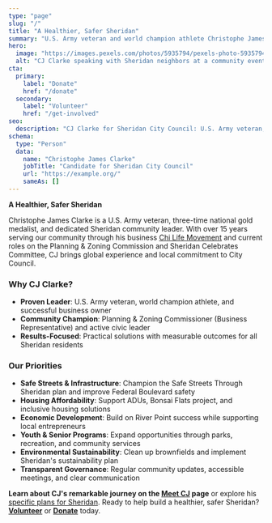 ```yaml
---
type: "page"
slug: "/"
title: "A Healthier, Safer Sheridan"
summary: "U.S. Army veteran and world champion athlete Christophe James Clarke brings practical leadership to City Council."
hero:
  image: "https://images.pexels.com/photos/5935794/pexels-photo-5935794.jpeg"
  alt: "CJ Clarke speaking with Sheridan neighbors at a community event"
cta:
  primary: 
    label: "Donate"
    href: "/donate"
  secondary: 
    label: "Volunteer" 
    href: "/get-involved"
seo:
  description: "CJ Clarke for Sheridan City Council: U.S. Army veteran, world champion athlete, and dedicated community leader fighting for safer streets, thriving businesses, and youth opportunities."
schema:
  type: "Person"
  data:
    name: "Christophe James Clarke"
    jobTitle: "Candidate for Sheridan City Council"
    url: "https://example.org/"
    sameAs: []
---
```


**A Healthier, Safer Sheridan**

Christophe James Clarke is a U.S. Army veteran, three-time national gold medalist, and dedicated Sheridan community leader. With over 15 years serving our community through his business [Chi Life Movement](https://chilifemovement.com) and current roles on the Planning & Zoning Commission and Sheridan Celebrates Committee, CJ brings global experience and local commitment to City Council.

### Why CJ Clarke?

- **Proven Leader**: U.S. Army veteran, world champion athlete, and successful business owner
- **Community Champion**: Planning & Zoning Commissioner (Business Representative) and active civic leader
- **Results-Focused**: Practical solutions with measurable outcomes for all Sheridan residents

### Our Priorities
- **Safe Streets & Infrastructure**: Champion the Safe Streets Through Sheridan plan and improve Federal Boulevard safety
- **Housing Affordability**: Support ADUs, Bonsai Flats project, and inclusive housing solutions
- **Economic Development**: Build on River Point success while supporting local entrepreneurs
- **Youth & Senior Programs**: Expand opportunities through parks, recreation, and community services
- **Environmental Sustainability**: Clean up brownfields and implement Sheridan's sustainability plan
- **Transparent Governance**: Regular community updates, accessible meetings, and clear communication

**Learn about CJ's remarkable journey on the [Meet CJ](/meet) page** or explore his [specific plans for Sheridan](/issues). Ready to help build a healthier, safer Sheridan? **[Volunteer](/get-involved)** or **[Donate](/donate)** today.
